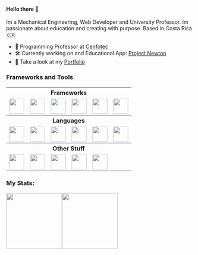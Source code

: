 #### Hello there :muscle:	

Im a Mechanical Engineering, Web Developer and University Professor. Im passionate about education and creating with purpose. Based in Costa Rica:costa_rica:

- :book: Programming Professor at [Cenfotec](https://ucenfotec.ac.cr/)
- :hammer_and_wrench:	Currently working on and Educational App: [Project Newton](https://projectnewton.andrescn20.com/)
- :bookmark_tabs: Take a look at my [Portfolio](https://www.andrescn20.com/)

### Frameworks and Tools

<table>
    <tbody>
        <tr><th colspan="6"> Frameworks</th></tr>
<!--         <tr>
            <th height=20> ReactJS</th>
            <th> VueJS</th>
            <th> TailwindCSS</th>
            <th> ReactJS</th>
            <th> ReactJS</th>
            <th> ReactJS</th>
        </tr> -->
        <tr>
          <td><img height=40 src="https://cdn.jsdelivr.net/gh/devicons/devicon/icons/react/react-original-wordmark.svg" /></td>
          <td><img height=40 src="https://cdn.jsdelivr.net/gh/devicons/devicon/icons/vuejs/vuejs-original-wordmark.svg" /></td>
          <td><img height=40 src="https://cdn.jsdelivr.net/gh/devicons/devicon/icons/tailwindcss/tailwindcss-plain.svg" /></td>
          <td><img height=40  src="https://cdn.jsdelivr.net/gh/devicons/devicon/icons/laravel/laravel-plain-wordmark.svg" /></td>
          <td><img height=40 src="https://cdn.jsdelivr.net/gh/devicons/devicon/icons/nextjs/nextjs-original-wordmark.svg" /></td>
          <td><img height=40 src="https://cdn.jsdelivr.net/gh/devicons/devicon/icons/flask/flask-original.svg" /></td>
        </tr>
        <tr><th colspan="6"> Languages</th></tr>
        <tr>
          <td><img height=40  src="https://cdn.jsdelivr.net/gh/devicons/devicon/icons/javascript/javascript-original.svg" /></td>
          <td><img height=40  src="https://cdn.jsdelivr.net/gh/devicons/devicon/icons/html5/html5-original-wordmark.svg" /></td>
          <td><img height=40  src="https://cdn.jsdelivr.net/gh/devicons/devicon/icons/css3/css3-original-wordmark.svg" /></td>
          <td><img height=40 src="https://cdn.jsdelivr.net/gh/devicons/devicon/icons/typescript/typescript-original.svg" /></td>
          <td><img height=40 src="https://cdn.jsdelivr.net/gh/devicons/devicon/icons/php/php-original.svg" /></td>
          <td><img height=40 src="https://cdn.jsdelivr.net/gh/devicons/devicon/icons/python/python-original-wordmark.svg" /></td>
        </tr>
        <tr><th colspan="6">Other Stuff</th></tr>
        <tr>
            <td><img height=40 src="https://cdn.jsdelivr.net/gh/devicons/devicon/icons/nodejs/nodejs-original.svg" /></td>
            <td><img height=40 src="https://cdn.jsdelivr.net/gh/devicons/devicon/icons/sass/sass-original.svg" /></td>
            <td><img height=40 src="https://cdn.jsdelivr.net/gh/devicons/devicon/icons/mysql/mysql-original-wordmark.svg" /></td>
            <td><img height=40 src="https://cdn.jsdelivr.net/gh/devicons/devicon/icons/git/git-plain.svg" /></td>
            <td><img height=40 src="https://cdn.jsdelivr.net/gh/devicons/devicon/icons/github/github-original.svg" /></td>
        </tr>
    </tbody>
</table>

### My Stats:
<img height="150px" src="https://github-readme-stats.vercel.app/api?username=andrescn20&show_icons=true"/><img height="150px" src="https://github-readme-stats.vercel.app/api/top-langs?username=andrescn20&layout=compact"/>


<!--
**andrescn20/andrescn20** is a ✨ _special_ ✨ repository because its `README.md` (this file) appears on your GitHub profile.

Here are some ideas to get you started:

- 🔭 I’m currently working on ...
- 🌱 I’m currently learning ...
- 👯 I’m looking to collaborate on ...
- 🤔 I’m looking for help with ...
- 💬 Ask me about ...
- 📫 How to reach me: ...
- 😄 Pronouns: ...
- ⚡ Fun fact: ...
-->
